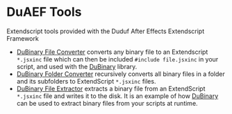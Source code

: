 # DuAEF Tools

Extendscript tools provided with the Duduf After Effects Extendscript Framework

- [DuBinary File Converter](https://github.com/Rainbox-dev/DuAEF/blob/master/tools/DuBinary_file_converter.jsx) converts any binary file to an Extendscript `*.jsxinc` file which can then be included `#include file.jsxinc` in your script, and used with the [DuBinary](https://github.com/Rainbox-dev/DuAEF/blob/master/libs/DuBinaryLib.jsxinc) library.
- [DuBinary Folder Converter](https://github.com/Rainbox-dev/DuAEF/blob/master/tools/DuBinary_folder_converter.jsx) recursively converts all binary files in a folder and its subfolders to ExtendScript `*.jsxinc` files.
- [DuBinary File Extractor](https://github.com/Rainbox-dev/DuAEF/blob/master/tools/DuBinary_file_extractor.jsx) extracts a binary file from an ExtendScript `*.jsxinc` file and writes it to the disk. It is an example of how [DuBinary](https://github.com/Rainbox-dev/DuAEF/blob/master/libs/DuBinaryLib.jsxinc) can be used to extract binary files from your scripts at runtime.
